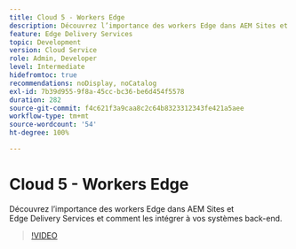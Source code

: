 ```yaml
---
title: Cloud 5 - Workers Edge
description: Découvrez l’importance des workers Edge dans AEM Sites et Edge Delivery Services et comment les intégrer à vos systèmes back-end.
feature: Edge Delivery Services
topic: Development
version: Cloud Service
role: Admin, Developer
level: Intermediate
hidefromtoc: true
recommendations: noDisplay, noCatalog
exl-id: 7b39d955-9f8a-45cc-bc36-be6d454f5578
duration: 282
source-git-commit: f4c621f3a9caa8c2c64b8323312343fe421a5aee
workflow-type: tm+mt
source-wordcount: '54'
ht-degree: 100%

---
```


# Cloud 5 - Workers Edge

Découvrez l’importance des workers Edge dans AEM Sites et Edge Delivery Services et comment les intégrer à vos systèmes back-end.

>[!VIDEO](https://video.tv.adobe.com/v/3427589?learn=on)
